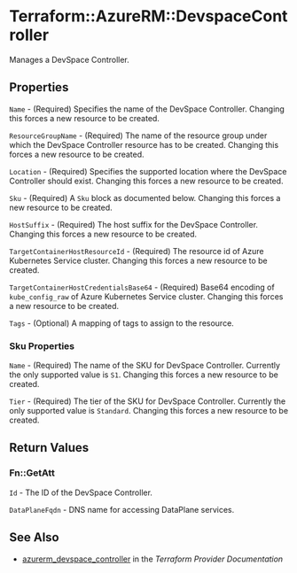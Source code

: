 # Terraform::AzureRM::DevspaceController

Manages a DevSpace Controller.

## Properties

`Name` - (Required) Specifies the name of the DevSpace Controller. Changing this forces a new resource to be created.

`ResourceGroupName` - (Required) The name of the resource group under which the DevSpace Controller resource has to be created. Changing this forces a new resource to be created.

`Location` - (Required) Specifies the supported location where the DevSpace Controller should exist. Changing this forces a new resource to be created.

`Sku` - (Required) A `Sku` block as documented below. Changing this forces a new resource to be created.

`HostSuffix` - (Required) The host suffix for the DevSpace Controller. Changing this forces a new resource to be created.

`TargetContainerHostResourceId` - (Required) The resource id of Azure Kubernetes Service cluster. Changing this forces a new resource to be created.

`TargetContainerHostCredentialsBase64` - (Required) Base64 encoding of `kube_config_raw` of Azure Kubernetes Service cluster. Changing this forces a new resource to be created.

`Tags` - (Optional) A mapping of tags to assign to the resource.

### Sku Properties

`Name` - (Required) The name of the SKU for DevSpace Controller. Currently the only supported value is `S1`. Changing this forces a new resource to be created.

`Tier` - (Required) The tier of the SKU for DevSpace Controller. Currently the only supported value is `Standard`. Changing this forces a new resource to be created.


## Return Values

### Fn::GetAtt

`Id` - The ID of the DevSpace Controller.

`DataPlaneFqdn` - DNS name for accessing DataPlane services.

## See Also

* [azurerm_devspace_controller](https://www.terraform.io/docs/providers/azurerm/r/devspace_controller.html) in the _Terraform Provider Documentation_